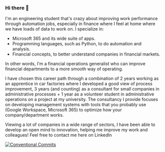 ### Hi there 👋

I'm an engineering student that's crazy about improving work performance through automation jobs, especially in finance where I feel at home where we have loads of data to work on. I specialize in:
* Microsoft 365 and its wide suite of apps.
* Programming languages, such as Python, to do automation and analysis.
* Financial concepts, to better understand companies in financial markets.

In other words, I'm a financial operations generalist who can improve financial departments to a more smooth way of operating.

I have chosen this career path through a combination of 2 years working as an apprentice in car factories where I developed a good view of process improvement, 3 years (and counting) as a consultant for small companies in administrative processes + 1 year as a volunteer student in administrative operations on a project at my university. The consultancy I provide focuses on developing management systems with tools that you probably use (Google Workspace, Microsoft 365) to optimize how your company/department works.

Viewing a lot of companies in a wide range of sectors, I have been able to develop an open mind to innovation, helping me improve my work and colleagues! Feel free to contact me here on LinkedIn

[![Conventional Commits](https://img.shields.io/badge/Conventional%20Commits-1.0.0-%23FE5196?logo=conventionalcommits&logoColor=white)](https://conventionalcommits.org)
